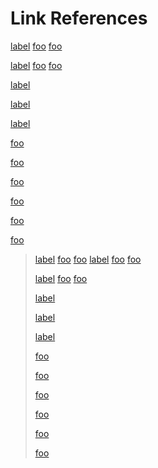 # Link References

[label][foo]
[foo]
[foo][]

  [label][foo]
  [foo]
  [foo][]

[
label
][
foo
]

[
label][
foo]

[label
][foo
]

[
foo
]

[
foo]

[foo
]

[
foo
][]

[
foo][]

[foo
][]

>[label][foo]
>[foo]
>[foo][]
> [label][foo]
> [foo]
> [foo][]
> 
>   [label][foo]
>   [foo]
>   [foo][]
> 
> [
> label
> ][
> foo
> ]
> 
> [
> label][
> foo]
> 
> [label
> ][foo
> ]
> 
> [
> foo
> ]
> 
> [
> foo]
> 
> [foo
> ]
> 
> [
> foo
> ][]
> 
> [
> foo][]
> 
> [foo
> ][]

[foo]: #link
